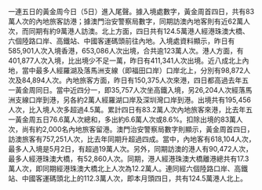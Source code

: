 一連五日的黃金周今日（5日）進入尾聲。據入境處數字，黃金周首四日，共有83萬人次的內地旅客訪港；據澳門治安警察局數字，同期訪澳內地客則有近62萬人次，而同期有約9萬港人訪澳。北上方面，四日共有124.5萬港人經港珠澳大橋、六個陸路口岸、高鐵站、中國客運碼頭前往內地。入境處資料顯示，昨日有585,901人次入境香港，653,086人次出境，合共逾123萬人次。港人方面，有401,877人次入境，比出境少不足一萬，昨日有411,341人次出境。近八成北上內地，當中最多人經羅湖及落馬洲支線（即福田口岸）口岸北上，分別有98,872人次及84,894人次。內地旅客方面，昨日有150,375人次來港，四日都高過去年五一黃金周同日。當中近四分一，即35,757人次坐高鐵入境，另26,204人次經落馬洲支線口岸到港，另各約2萬人經羅湖口岸及深圳灣口岸到港。出境共有195,456人次，比入境人次多超過4.5萬。累計四日有83.2萬人次內地旅客來港，比去年五一黃金周五日76.6萬人次總和，多出約6.6萬人次或8.6%。扣除出境的83萬人次，尚有約2,000名內地旅客留港。澳門治安警察局數字則顯示，黃金周首四日，訪澳旅客有757,251人次，比去年同期升超過四成。當中，內地客有618,104人次，最多人入境是5月2日，有超過19萬人次。另外，同期訪澳的港人有90,472人次，最多人經港珠澳大橋，有52,860人次。同期，港人經港珠澳大橋離港總共有17.3萬人次，即同期經港珠澳大橋北上人次為12.2萬人。連同經六個陸路口岸、高鐵站、中國客運碼頭北上的112.3萬人次，即本月頭四日，共有124.5萬港人北上。